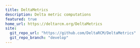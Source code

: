 ```yaml
---
title: DeltaMetrics
description: Delta metric computations
featured: true
home_url: https://deltarcm.org/DeltaMetrics
site:
  git_repo_url: "https://github.com/DeltaRCM/DeltaMetrics"
  git_repo_branch: "develop"
---
```


